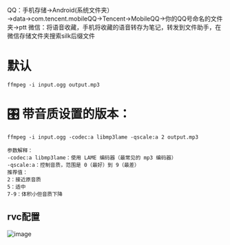 QQ：手机存储→Android(系统文件夹）→data→com.tencent.mobileQQ→Tencent→MobileQQ→你的QQ号命名的文件夹→ptt
微信：将语音收藏，手机将收藏的语音转存为笔记，转发到文件助手，在微信存储文件夹搜索silk后缀文件

# 默认
```
ffmpeg -i input.ogg output.mp3
```

# 🎛 带音质设置的版本：
```
ffmpeg -i input.ogg -codec:a libmp3lame -qscale:a 2 output.mp3
```
```
参数解释：
-codec:a libmp3lame：使用 LAME 编码器（最常见的 mp3 编码器）
-qscale:a：控制音质，范围是 0（最好）到 9（最差）
推荐值：
2：接近原音质
5：适中
7-9：体积小但音质下降
```
## rvc配置
![image](https://github.com/user-attachments/assets/c67bf0c8-e027-47d6-9c9e-2a02550de1ae)
